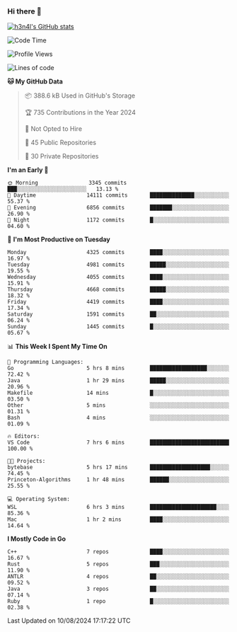 ### Hi there 👋

[![h3n4l's GitHub stats](https://github-readme-stats.vercel.app/api?username=h3n4l&count_private=true&show_icons=true&theme=radical)](https://github.com/h3n4l/github-readme-stats)

<!--START_SECTION:waka-->
![Code Time](http://img.shields.io/badge/Code%20Time-1%2C894%20hrs%2023%20mins-blue)

![Profile Views](http://img.shields.io/badge/Profile%20Views-7-blue)

![Lines of code](https://img.shields.io/badge/From%20Hello%20World%20I%27ve%20Written-10.3%20million%20lines%20of%20code-blue)

**🐱 My GitHub Data** 

> 📦 388.6 kB Used in GitHub's Storage 
 > 
> 🏆 735 Contributions in the Year 2024
 > 
> 🚫 Not Opted to Hire
 > 
> 📜 45 Public Repositories 
 > 
> 🔑 30 Private Repositories 
 > 
**I'm an Early 🐤** 

```text
🌞 Morning                3345 commits        ███░░░░░░░░░░░░░░░░░░░░░░   13.13 % 
🌆 Daytime                14111 commits       ██████████████░░░░░░░░░░░   55.37 % 
🌃 Evening                6856 commits        ███████░░░░░░░░░░░░░░░░░░   26.90 % 
🌙 Night                  1172 commits        █░░░░░░░░░░░░░░░░░░░░░░░░   04.60 % 
```
📅 **I'm Most Productive on Tuesday** 

```text
Monday                   4325 commits        ████░░░░░░░░░░░░░░░░░░░░░   16.97 % 
Tuesday                  4981 commits        █████░░░░░░░░░░░░░░░░░░░░   19.55 % 
Wednesday                4055 commits        ████░░░░░░░░░░░░░░░░░░░░░   15.91 % 
Thursday                 4668 commits        █████░░░░░░░░░░░░░░░░░░░░   18.32 % 
Friday                   4419 commits        ████░░░░░░░░░░░░░░░░░░░░░   17.34 % 
Saturday                 1591 commits        ██░░░░░░░░░░░░░░░░░░░░░░░   06.24 % 
Sunday                   1445 commits        █░░░░░░░░░░░░░░░░░░░░░░░░   05.67 % 
```


📊 **This Week I Spent My Time On** 

```text
💬 Programming Languages: 
Go                       5 hrs 8 mins        ██████████████████░░░░░░░   72.42 % 
Java                     1 hr 29 mins        █████░░░░░░░░░░░░░░░░░░░░   20.96 % 
Makefile                 14 mins             █░░░░░░░░░░░░░░░░░░░░░░░░   03.50 % 
Other                    5 mins              ░░░░░░░░░░░░░░░░░░░░░░░░░   01.31 % 
Bash                     4 mins              ░░░░░░░░░░░░░░░░░░░░░░░░░   01.09 % 

🔥 Editors: 
VS Code                  7 hrs 6 mins        █████████████████████████   100.00 % 

🐱‍💻 Projects: 
bytebase                 5 hrs 17 mins       ███████████████████░░░░░░   74.45 % 
Princeton-Algorithms     1 hr 48 mins        ██████░░░░░░░░░░░░░░░░░░░   25.55 % 

💻 Operating System: 
WSL                      6 hrs 3 mins        █████████████████████░░░░   85.36 % 
Mac                      1 hr 2 mins         ████░░░░░░░░░░░░░░░░░░░░░   14.64 % 
```

**I Mostly Code in Go** 

```text
C++                      7 repos             ████░░░░░░░░░░░░░░░░░░░░░   16.67 % 
Rust                     5 repos             ███░░░░░░░░░░░░░░░░░░░░░░   11.90 % 
ANTLR                    4 repos             ██░░░░░░░░░░░░░░░░░░░░░░░   09.52 % 
Java                     3 repos             ██░░░░░░░░░░░░░░░░░░░░░░░   07.14 % 
Ruby                     1 repo              █░░░░░░░░░░░░░░░░░░░░░░░░   02.38 % 
```




 Last Updated on 10/08/2024 17:17:22 UTC
<!--END_SECTION:waka-->

